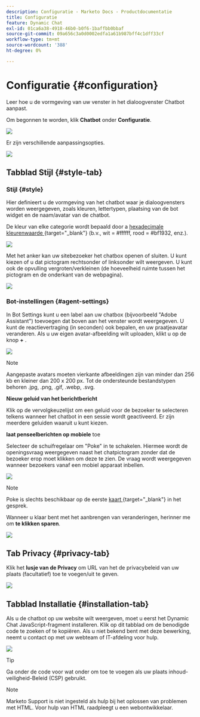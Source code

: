 ```yaml
---
description: Configuratie - Marketo Docs - Productdocumentatie
title: Configuratie
feature: Dynamic Chat
exl-id: 01ca6a38-4918-46b0-b0f6-1baffbb0bbaf
source-git-commit: 09a656c3a0d0002edfa1a61b987bff4c1dff33cf
workflow-type: tm+mt
source-wordcount: '388'
ht-degree: 0%

---
```


# Configuratie {#configuration}

Leer hoe u de vormgeving van uw venster in het dialoogvenster Chatbot aanpast.

Om begonnen te worden, klik **Chatbot** onder **Configuratie**.

![](assets/configuration-1.png)

Er zijn verschillende aanpassingsopties.

![](assets/configuration-2.png)

## Tabblad Stijl {#style-tab}

### Stijl {#style}

Hier definieert u de vormgeving van het chatbot waar je dialoogvensters worden weergegeven, zoals kleuren, lettertypen, plaatsing van de bot widget en de naam/avatar van de chatbot.

De kleur van elke categorie wordt bepaald door a [ hexadecimale kleurenwaarde ](https://color.adobe.com/create/color-wheel){target="_blank"} (b.v., wit = #ffffff, rood = #bf1932, enz.).

![](assets/configuration-3.png)

Met het anker kan uw sitebezoeker het chatbox openen of sluiten. U kunt kiezen of u dat pictogram rechtsonder of linksonder wilt weergeven. U kunt ook de opvulling vergroten/verkleinen (de hoeveelheid ruimte tussen het pictogram en de onderkant van de webpagina).

![](assets/configuration-4.png)

### Bot-instellingen {#agent-settings}

In Bot Settings kunt u een label aan uw chatbox (bijvoorbeeld &quot;Adobe Assistant&quot;) toevoegen dat boven aan het venster wordt weergegeven. U kunt de reactievertraging (in seconden) ook bepalen, en uw praatjeavatar veranderen. Als u uw eigen avatar-afbeelding wilt uploaden, klikt u op de knop **+** .

![](assets/configuration-5.png)

>[!NOTE]
>
>Aangepaste avatars moeten vierkante afbeeldingen zijn van minder dan 256 kb en kleiner dan 200 x 200 px. Tot de ondersteunde bestandstypen behoren .jpg, .png, .gif, .webp, .svg.

**Nieuw geluid van het berichtbericht**

Klik op de vervolgkeuzelijst om een geluid voor de bezoeker te selecteren telkens wanneer het chatbot in een sessie wordt geactiveerd. Er zijn meerdere geluiden waaruit u kunt kiezen.

**laat penseelberichten op mobiele** toe

Selecteer de schuifregelaar om &quot;Poke&quot; in te schakelen. Hiermee wordt de openingsvraag weergegeven naast het chatpictogram zonder dat de bezoeker erop moet klikken om deze te zien. De vraag wordt weergegeven wanneer bezoekers vanaf een mobiel apparaat inbellen.

![](assets/configuration-6.png)

>[!NOTE]
>
>Poke is slechts beschikbaar op de eerste [ kaart ](/help/marketo/product-docs/demand-generation/dynamic-chat/automated-chat/stream-designer.md#stream-designer-cards){target="_blank"} in het gesprek.

Wanneer u klaar bent met het aanbrengen van veranderingen, herinner me om **te klikken sparen**.

![](assets/configuration-7.png)

## Tab Privacy {#privacy-tab}

Klik het **lusje van de Privacy** om URL van het de privacybeleid van uw plaats (facultatief) toe te voegen/uit te geven.

![](assets/configuration-8.png)

## Tabblad Installatie {#installation-tab}

Als u de chatbot op uw website wilt weergeven, moet u eerst het Dynamic Chat JavaScript-fragment installeren. Klik op dit tabblad om de benodigde code te zoeken of te kopiëren. Als u niet bekend bent met deze bewerking, neemt u contact op met uw webteam of IT-afdeling voor hulp.

![](assets/configuration-9.png)

>[!TIP]
>
>Ga onder de code voor wat onder om toe te voegen als uw plaats inhoud-veiligheid-Beleid (CSP) gebruikt.

>[!NOTE]
>
>Marketo Support is niet ingesteld als hulp bij het oplossen van problemen met HTML. Voor hulp van HTML raadpleegt u een webontwikkelaar.
